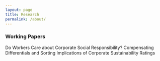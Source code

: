 ```yaml
---
layout: page
title: Research
permalink: /about/
---
```


### Working Papers

Do Workers Care about Corporate Social Responsibility? Compensating Differentials and Sorting Implications of Corporate Sustainability Ratings


[jekyll-organization]: https://github.com/jekyll
